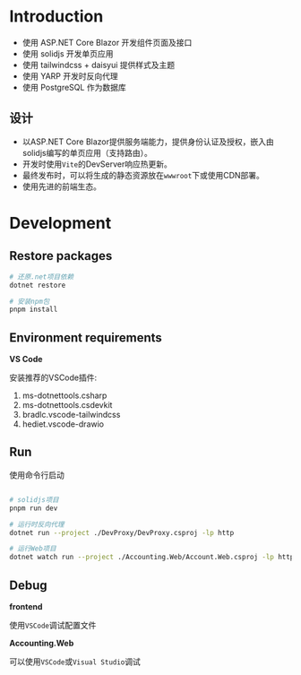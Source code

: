 # Introduction

- 使用 ASP.NET Core Blazor 开发组件页面及接口
- 使用 solidjs 开发单页应用
- 使用 tailwindcss + daisyui 提供样式及主题
- 使用 YARP 开发时反向代理
- 使用 PostgreSQL 作为数据库

## 设计

- 以ASP.NET Core Blazor提供服务端能力，提供身份认证及授权，嵌入由solidjs编写的单页应用（支持路由）。
- 开发时使用`Vite`的DevServer响应热更新。
- 最终发布时，可以将生成的静态资源放在`wwwroot`下或使用CDN部署。
- 使用先进的前端生态。

# Development

## Restore packages

```bash
# 还原.net项目依赖
dotnet restore

# 安装npm包
pnpm install
```

## Environment requirements

**VS Code**

安装推荐的VSCode插件: 
  1. ms-dotnettools.csharp
  2. ms-dotnettools.csdevkit
  3. bradlc.vscode-tailwindcss
  4. hediet.vscode-drawio

## Run

使用命令行启动

```bash

# solidjs项目
pnpm run dev

# 运行时反向代理
dotnet run --project ./DevProxy/DevProxy.csproj -lp http 

# 运行Web项目
dotnet watch run --project ./Accounting.Web/Account.Web.csproj -lp http-headless
```

## Debug

**frontend**

使用`VSCode`调试配置文件

**Accounting.Web**

可以使用`VSCode`或`Visual Studio`调试
